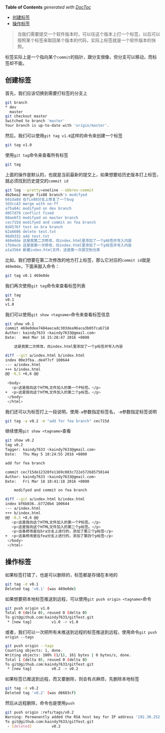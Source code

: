 <!-- START doctoc generated TOC please keep comment here to allow auto update -->
<!-- DON'T EDIT THIS SECTION, INSTEAD RE-RUN doctoc TO UPDATE -->
**Table of Contents**  *generated with [DocToc](https://github.com/thlorenz/doctoc)*

- [创建标签](#%E5%88%9B%E5%BB%BA%E6%A0%87%E7%AD%BE)
- [操作标签](#%E6%93%8D%E4%BD%9C%E6%A0%87%E7%AD%BE)

<!-- END doctoc generated TOC please keep comment here to allow auto update -->

> 当我们需要提交一个软件版本时，可以往这个版本上打一个标签，以后可以按照某个标签来取回某个版本的代码，实际上标签就是一个软件版本的快照。

标签实际上是一个指向某个`commit`的指针，跟分支很像，但分支可以移动，而标签却不能。

## 创建标签

首先，我们应该切换到需要打标签的分支上

```bash
git branch
* dev
  master
git checkout master
Switched to branch 'master'
Your branch is up-to-date with 'origin/master'.
```

然后，我们可以使用`git tag v1.0`这样的命令来创建一个标签

```bash
git tag v1.0
```

使用`git tag`命令来查看所有标签

```bash
git tag
```

上面的操作是默认的，也就是当前最新的提交上，如果想要给历史版本打上标签，就必须找到历史提交的`commit id`

```bash
git log --pretty=oneline --abbrev-commit 
4b2bea2 merge fix88 branch's modifyed
601da8d 在fix88分支上修复了一个bug
3d3cc43 merge with no-ff
a75a84c modifyed on dev branch
d057d79 conflict fixed
08ae6f3 modifyed on master branch
cec715d modifyed and commit on fea branch
8d4576f test on bra branch
62a6606 delete test.txt
96d9332 add test.txt
469e0de 这是我第二次修改，向index.html里添加了一个p标签并写入内容
1fb9ecb 这是我第一次修改，向index.html里添加了一个p标签并写入内容
a1a356d 新建index.html文件，这是第一次提交到仓库
```

比如，我们想要在第二次修改的地方打上标签，那么它对应的`commit id`就是 `469e0de`，下面来敲入命令：

```bash
git tag v0.1 469e0de
```

我们再次使用`git tag`命令来查看标签列表

```bash
git tag
v0.1
v1.0
```

我们可以使用`git show <tagname>`命令来查看标签信息

```bash
git show v0.1
commit 469e0dee7484aecadc303dea96aca3b05fcab718
Author: kaindy7633 <kaindy7633@gmail.com>
Date:   Wed Mar 16 15:28:47 2016 +0800

    这是我第二次修改，向index.html里添加了一个p标签并写入内容

diff --git a/index.html b/index.html
index 00e3fba..de4f7cf 100644
--- a/index.html
+++ b/index.html
@@ -6,5 +6,6 @@
 
 <body>
   <p>这是我向这个HTML文件加入的第一个P标签。</p>  
+  <p>这是我向这个HTML文件加入的第二个p标签。</p>
 </body>
 </html>
```

我们还可以为标签打上一段说明，使用`-a`参数指定标签名，`-m`参数指定标签说明

```bash
git tag -a v0.2 -m "add for fea branch" cec715d
```

继续使用`git show <tagname>`查看

```bash
git show v0.2
tag v0.2
Tagger: kaindy7633 <kaindy7633@gmail.com>
Date:   Thu May 5 18:24:55 2016 +0800

add for fea branch

commit cec715de12320fe1169c083c722e572685750144
Author: kaindy7633 <kaindy7633@gmail.com>
Date:   Fri Mar 18 10:41:18 2016 +0800

    modifyed and commit on fea branch

diff --git a/index.html b/index.html
index bf6b036..b7720b4 100644
--- a/index.html
+++ b/index.html
@@ -8,5 +8,6 @@
   <p>这是我向这个HTML文件加入的第一个P标签。</p>  
   <p>这是我向这个HTML文件加入的第二个p标签。</p>
   <p>这条修改是在bra分支上进行的，添加了第三个p标签</p>
+  <p>这条修改是在fea分支上进行的，添加了第四个p标签</p>
 </body>
 </html>
```

## 操作标签

如果标签打错了，也是可以删除的，标签都是存储在本地的

```bash
git tag -d v0.1
Deleted tag 'v0.1' (was 469e0de)
```

如果想要把本地标签推送到远程，可以使用`git push origin <tagname>`命令

```bash
git push origin v1.0
Total 0 (delta 0), reused 0 (delta 0)
To git@github.com:kaindy7633/gitTest.git
 * [new tag]         v1.0 -> v1.0
```

或者，我们可以一次把所有未推送到远程的标签推送到远程，使用命令`git push origin --tags`

```bash
git push origin --tags
Counting objects: 1, done.
Writing objects: 100% (1/1), 161 bytes | 0 bytes/s, done.
Total 1 (delta 0), reused 0 (delta 0)
To git@github.com:kaindy7633/gitTest.git
 * [new tag]         v0.2 -> v0.2
```

如果标签已推送到远程，而又要删除，则会有点麻烦，先删除本地标签

```bash
git tag -d v0.2
Deleted tag 'v0.2' (was d6683cf)
```

然后从远程删除，命令也是使用`push`

```bash
git push origin :refs/tags/v0.2
Warning: Permanently added the RSA host key for IP address '192.30.252.120' to the list of known hosts.
To git@github.com:kaindy7633/gitTest.git
 - [deleted]         v0.2
```